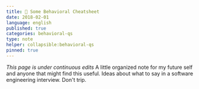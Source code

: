 ```yaml
---
title: 📕 Some Behavioral Cheatsheet
date: 2018-02-01
language: english
published: true
categories: behavioral-qs
type: note
helper: collapsible:behavioral-qs
pinned: true
---
```

*This page is under continuous edits* A little organized note for my future self and anyone that might find this useful. Ideas about what to say in a software engineering interview. Don't trip.
